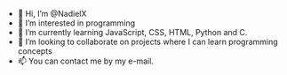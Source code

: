 - 👋 Hi, I’m @NadielX
- 👀 I’m interested in programming
- 🌱 I’m currently learning JavaScript, CSS, HTML, Python and C.
- 💞️ I’m looking to collaborate on projects where I can learn programming concepts 
- 📫 You can contact me by my e-mail.

<!----
danielxrios@outlook.com
---->

